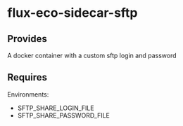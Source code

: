 # flux-eco-sidecar-sftp
## Provides
A docker container with a custom sftp login and password
## Requires
Environments:
- SFTP_SHARE_LOGIN_FILE
- SFTP_SHARE_PASSWORD_FILE